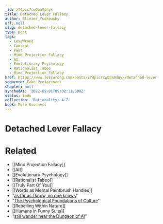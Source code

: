 ```yaml
---
_id: zY4pic7cwQpa9dnyk
title: Detached Lever Fallacy
author: Eliezer_Yudkowsky
url: null
slug: detached-lever-fallacy
type: post
tags:
  - LessWrong
  - Concept
  - Post
  - Mind_Projection Fallacy
  - AI
  - Evolutionary_Psychology
  - Rationalist_Taboo
  - Mind_Projection_Fallacy
href: https://www.lesswrong.com/posts/zY4pic7cwQpa9dnyk/detached-lever-fallacy
sequence: Fake Preferences
chapter: null
synchedAt: '2022-09-01T09:32:11.580Z'
status: todo
collection: 'Rationality: A-Z'
book: Mere Goodness
---
```


# Detached Lever Fallacy


# Related

- [[Mind Projection Fallacy]]
- [[AI]]
- [[Evolutionary Psychology]]
- [[Rationalist Taboo]]
- [[Truly Part Of You]]
- [[Words as Mental Paintbrush Handles]]
- "[as far as I know, no one knows](/lw/kj/no_one_knows_what_science_doesnt_know/)"
- "[The Psychological Foundations of Culture](http://www.psych.ucsb.edu/research/cep/papers/pfc92.pdf)"
- [[Rebelling Within Nature]]
- [[Humans in Funny Suits]]
- "[still wander near the Dungeon of AI](/lw/qu/a_premature_word_on_ai/)"